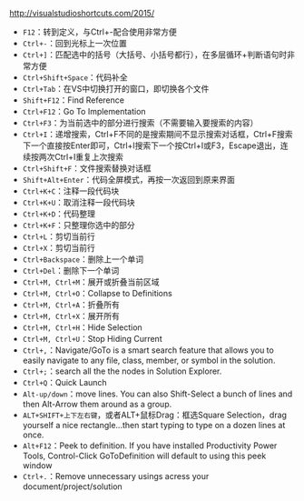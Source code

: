 http://visualstudioshortcuts.com/2015/

- `F12`：转到定义，与Ctrl+-配合使用非常方便
- `Ctrl+-`：回到光标上一次位置
- `Ctrl+]`：匹配选中的括号（大括号、小括号都行），在多层循环+判断语句时非常方便
- `Ctrl+Shift+Space`：代码补全
- `Ctrl+Tab`：在VS中切换打开的窗口，即切换各个文件
- `Shift+F12`：Find Reference
- `Ctrl+F12`：Go To Implementation
- `Ctrl+F3`：为当前选中的部分进行搜索（不需要输入要搜索的内容）
- `Ctrl+I`：递增搜索，Ctrl+F不同的是搜索期间不显示搜索对话框，Ctrl+F搜索下一个直接按Enter即可，Ctrl+I搜索下一个按Ctrl+I或F3，Escape退出，连续按两次Ctrl+I重复上次搜索
- `Ctrl+Shift+F`：文件搜索替换对话框
- `Shift+Alt+Enter`：代码全屏模式，再按一次返回到原来界面
- `Ctrl+K+C`：注释一段代码块
- `Ctrl+K+U`：取消注释一段代码块
- `Ctrl+K+D`：代码整理
- `Ctrl+K+F`：只整理你选中的部分
- `Ctrl+L`：剪切当前行
- `Ctrl+X`：剪切当前行
- `Ctrl+Backspace`：删除上一个单词
- `Ctrl+Del`：删除下一个单词
- `Ctrl+M, Ctrl+M`：展开或折叠当前区域
- `Ctrl+M, Ctrl+O`：Collapse to Definitions
- `Ctrl+M, Ctrl+A`：折叠所有
- `Ctrl+M, Ctrl+X`：展开所有
- `Ctrl+M, Ctrl+H`：Hide Selection
- `Ctrl+M, Ctrl+U`：Stop Hiding Current
- `Ctrl+,`：Navigate/GoTo is a smart search feature that allows you to easily navigate to any file, class, member, or symbol in the solution.
- `Ctrl+;`：search all the the nodes in Solution Explorer.
- `Ctrl+Q`：Quick Launch
- `Alt-up/down`：move lines. You can also Shift-Select a bunch of lines and then Alt-Arrow them around as a group.
- `ALT+SHIFT+上下左右键`，或者ALT+鼠标Drag：框选Square Selection，drag yourself a nice rectangle...then start typing to type on a dozen lines at once.
- `Alt+F12`：Peek to definition. If you have installed Productivity Power Tools, Control-Click GoToDefinition will default to using this peek window
- `Ctrl+.`：Remove unnecessary usings acress your document/project/solution
